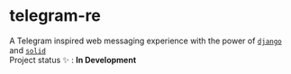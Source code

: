 # telegram-re
A Telegram inspired web messaging experience with the power of [`django`](https://www.djangoproject.com/) and [`solid`](https://www.solidjs.com/)\
Project status ✨ : **In Development**
